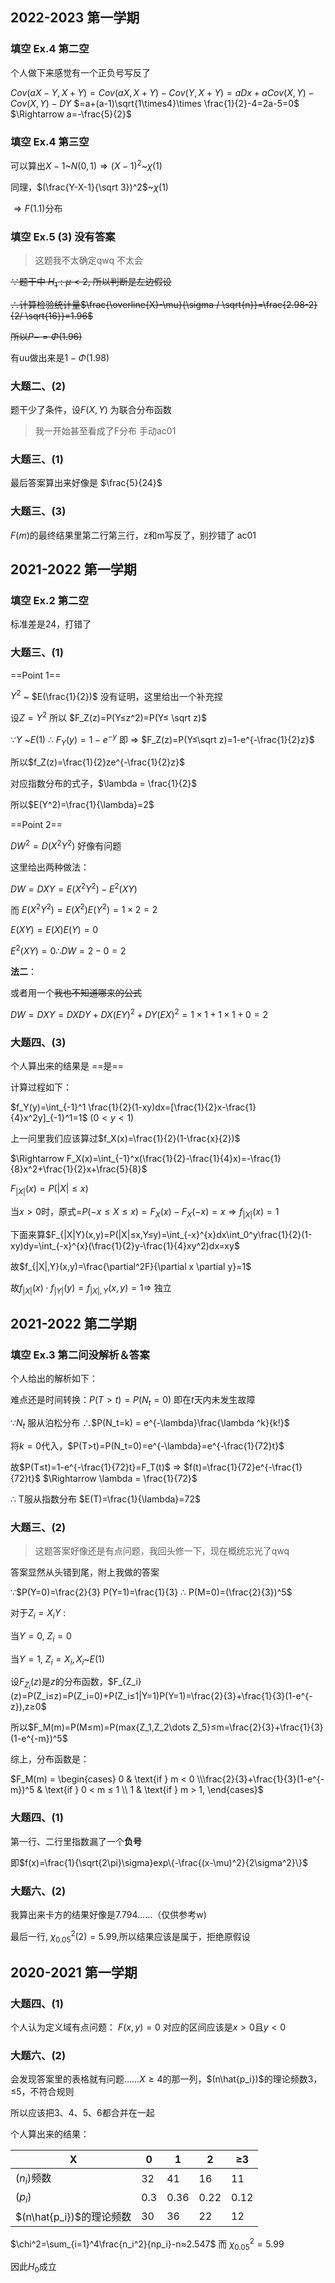 ## 2022-2023 第一学期
### 填空 Ex.4 第二空

个人做下来感觉有一个正负号写反了

$Cov(aX-Y,X+Y)=Cov(aX,X+Y)-Cov(Y,X+Y)=aDx+aCov(X,Y)-Cov(X,Y)-DY$
$=a+(a-1)\sqrt{1\times4}\times \frac{1}{2}-4=2a-5=0$
$\Rightarrow a=-\frac{5}{2}$

### 填空 Ex.4 第三空

可以算出$X-1$~$N(0,1) \Rightarrow (X-1)^2$~$\chi(1)$

同理，$(\frac{Y-X-1}{\sqrt 3})^2$~$\chi(1)$

$\Rightarrow F(1.1)$分布

### 填空 Ex.5 (3) 没有答案

> 这题我不太确定qwq 不太会

~~∵题干中 $H_1:\mu<2$, 所以判断是左边假设~~

~~∴计算检验统计量$\frac{\overline{X}-\mu}{\sigma / \sqrt{n}}=\frac{2.98-2}{2/ \sqrt{16}}=1.96$~~

~~所以$P-=\Phi (1.96)$~~   

有uu做出来是$1-\Phi(1.98)$

### 大题二、(2)

题干少了条件，设$F(X,Y)$ 为联合分布函数

> 我一开始甚至看成了F分布 手动ac01

### 大题三、(1)

最后答案算出来好像是 $\frac{5}{24}$

### 大题三、(3)

$F(m)$的最终结果里第二行第三行，z和m写反了，别抄错了 ac01

## 2021-2022 第一学期 

### 填空 Ex.2 第二空

标准差是24，打错了

### 大题三、(1)

==Point 1==

$Y^2$ ~ $E(\frac{1}{2})$ 没有证明，这里给出一个补充捏

设$Z=Y^2$ 所以 $F_Z(z)=P(Y≤z^2)=P(Y≤ \sqrt z)$

∵$Y$ ~$E(1)$ ∴ $F_Y(y)=1-e^{-y}$   即 $\Rightarrow$ $F_Z(z)=P(Y≤\sqrt z)=1-e^{-\frac{1}{2}z}$

所以$f_Z(z)=\frac{1}{2}ze^{-\frac{1}{2}z}$

对应指数分布的式子，$\lambda = \frac{1}{2}$

所以$E(Y^2)=\frac{1}{\lambda}=2$


==Point 2==

$DW^2=D(X^2Y^2)$  好像有问题

这里给出两种做法：

$DW=DXY=E(X^2Y^2)-E^2(XY)$

而 $E(X^2Y^2)=E(X^2)E(Y^2)=1\times 2 =2$

$E(XY)=E(X)E(Y)=0$

$E^2(XY)=0  ∴DW=2-0=2$

**法二**：

或者用一个~~我也不知道哪来的公式~~

$DW=DXY=DXDY+DX(EY)^2+DY(EX)^2=1\times 1+ 1\times 1 +0 =2$

### 大题四、(3)

个人算出来的结果是 ==是== 

计算过程如下：

$f_Y(y)=\int_{-1}^1 \frac{1}{2}(1-xy)dx=[\frac{1}{2}x-\frac{1}{4}x^2y]_{-1}^1=1$ $(0<y<1)$

上一问里我们应该算过$f_X(x)=\frac{1}{2}(1-\frac{x}{2})$

$\Rightarrow F_X(x)=\int_{-1}^x(\frac{1}{2}-\frac{1}{4}x)=-\frac{1}{8}x^2+\frac{1}{2}x+\frac{5}{8}$

$F_{|X|}(x)=P(|X|≤x)$

当$x>0$时，原式=$P(-x≤X≤x)=F_X(x)-F_X(-x)=x \Rightarrow f_{|X|}(x)=1$

下面来算$F_{|X|Y}(x,y)=P(|X|≤x,Y≤y)=\int_{-x}^{x}dx\int_0^y\frac{1}{2}(1-xy)dy=\int_{-x}^{x}(\frac{1}{2}y-\frac{1}{4}xy^2)dx=xy$

故$f_{|X|,Y}(x,y)=\frac{\partial^2F}{\partial x \partial y}=1$

故$f_{|X|}(x) \cdot f_{|Y|}(y)=f_{|X|,Y}(x,y)=1 \Rightarrow$ 独立

## 2021-2022 第二学期

### 填空 Ex.3 第二问没解析＆答案

个人给出的解析如下：

难点还是时间转换：$P(T>t)=P(N_t=0)$ 即在$t$天内未发生故障

∵$N_t$ 服从泊松分布 ∴$P(N_t=k) = e^{-\lambda}\frac{\lambda ^k}{k!}$

将$k=0$代入，$P(T>t)=P(N_t=0)=e^{-\lambda}=e^{-\frac{1}{72}t}$

故$P(T≤t)=1-e^{-\frac{1}{72}t}=F_T(t)$  $\Rightarrow$ $f(t)=\frac{1}{72}e^{-\frac{1}{72}t}$ $\Rightarrow  \lambda = \frac{1}{72}$

∴ T服从指数分布 $E(T)=\frac{1}{\lambda}=72$

### 大题三、(2)

>这题答案好像还是有点问题，我回头修一下，现在概统忘光了qwq    

答案显然从头错到尾，附上我做的答案

∵$P(Y=0)=\frac{2}{3} P(Y=1)=\frac{1}{3} ∴ P(M=0)=(\frac{2}{3})^5$

对于$Z_i=X_iY$ :

当$Y=0$, $Z_i=0$

当$Y=1$, $Z_i=X_i, X_i$~$E(1)$

设$F_{Z_i}(z)$是$z$的分布函数，$F_{Z_i}(z)=P(Z_i≤z)=P(Z_i=0)+P(Z_i≤1|Y=1)P(Y=1)=\frac{2}{3}+\frac{1}{3}(1-e^{-z}),z≥0$

所以$F_M(m)=P(M≤m)=P(max{Z_1,Z_2\dots Z_5}≤m=\frac{2}{3}+\frac{1}{3}(1-e^{-m})^5$

综上，分布函数是：

$F_M(m) = \begin{cases} 0 & \text{if } m < 0 \\\frac{2}{3}+\frac{1}{3}(1-e^{-m})^5 & \text{if } 0 < m ≤ 1 \\ 1 & \text{if } m > 1, \end{cases}$

### 大题四、(1)

第一行、二行里指数漏了一个**负号**

即$f(x)=\frac{1}{\sqrt{2\pi}\sigma}exp\{-\frac{(x-\mu)^2}{2\sigma^2}\}$

### 大题六、(2)

我算出来卡方的结果好像是7.794……（仅供参考w)

最后一行, $\chi^2_{0.05}(2)=5.99$,所以结果应该是属于，拒绝原假设

## 2020-2021 第一学期

### 大题四、(1)

个人认为定义域有点问题：
$F(x,y)=0$ 对应的区间应该是$x>0$且$y<0$

### 大题六、(2)

会发现答案里的表格就有问题……$X≥4$的那一列，$(n\hat{p_i})$的理论频数3，≤5，不符合规则

所以应该把3、4、5、6都合并在一起

个人算出来的结果：

| X                   | 0   | 1    | 2    | ≥3   |
| ------------------- | --- | ---- | ---- | ---- |
| $(n_i)$频数           | 32  | 41   | 16   | 11   |
| $(p_i)$             | 0.3 | 0.36 | 0.22 | 0.12 |
| $(n\hat{p_i})$的理论频数 | 30  | 36   | 22   | 12   |

$\chi^2=\sum_{i=1}^4\frac{n_i^2}{np_i}-n≈2.547$  而 $\chi_{0.05}^2 = 5.99$

因此$H_0$成立

